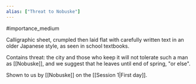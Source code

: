 ```yaml
---
alias: ["Threat to Nobuske"]
---
```


#importance_medium

Calligraphic sheet, crumpled then laid flat with carefully written text in an older Japanese style, as seen in school textbooks.

Contains threat: the city and those who keep it will not tolerate such a man as [[Nobuske]], and we suggest that he leaves until end of spring, "or else".

Shown to us by [[Nobuske]] on the [[Session 1|First day]].